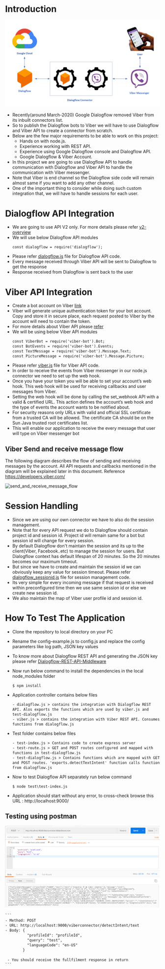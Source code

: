# Introduction

![Dialogflow_Viber_Connector](https://raw.githubusercontent.com/satishgunjal/images/master/Dialogflow_Viber_Connector.png)

* Recently(around March-2020) Google Dialogflow removed Viber from its inbuilt connectors list. 
* So to publish the Dialogflow bots to Viber we will have to use Dialogflow and Viber API to create a connector from scratch.
* Below are the few major requirements to be able to work on this project:
  * Hands on with node.js.
  * Experience working with REST API.
  * Experience using Google Dialogflow console and Dialogflow API.
  * Google Dialogflow & Viber Account.
* In this project we are going to use Dialogflow API to handle communication with Dialogflow and Viber API to handle the communication with Viber messenger.
* Note that Viber is end channel so the Dialogflow side code will remain almost same if you want to add any other channel.
* One of the important thing to consider while doing such custom integration that, we will have to handle sessions for each user.

# Dialogflow API Integration
* We are going to use API V2 only. For more details please refer [v2-overview](https://cloud.google.com/dialogflow/docs/reference/rest/v2-overview)
* We will use below Dialogflow API modules
  ```
  const dialogflow = require('dialogflow');
  ```
* Please refer [dialogflow.js](controllers/dialogflow.js) file for Dialogflow API code.
* Every message received through Viber API will be sent to Dialogflow to get the response
* Response received from Dialogflow is sent back to the user

# Viber API Integration
* Create a bot account on Viber [link](https://partners.viber.com/account/create-bot-account)
* Viber will generate unique authentication token for your bot account. Copy and store it in secure place, each request posted to Viber by the account will need to contain the token.
* For more details about Viber API please [refer](https://developers.viber.com/docs/api/rest-bot-api/#message-types)
* We will be using below Viber API modules 
  ```
  const ViberBot = require('viber-bot').Bot;
  const BotEvents = require('viber-bot').Events;
  const TextMessage = require('viber-bot').Message.Text;
  const PictureMessage = require('viber-bot').Message.Picture;
  ```
* Please refer [viber.js](controllers/viber.js) file for Viber API code.
* In order to receive the events from Viber messenger in our node.js connector we need to set up the web hook.
* Once you have your token you will be able to set your account’s web hook. This web hook will be used for receiving callbacks and user messages from Viber.
* Setting the web hook will be done by calling the set_webhook API with a valid & certified URL. This action defines the account’s web hook and the type of events the account wants to be notified about.
* For security reasons only URLs with valid and official SSL certificate from a trusted CA will be allowed. The certificate CA should be on the Sun Java trusted root certificates list.
* This will enable our application to receive the every message that user will type on Viber messenger bot

## Viber Send and receive message flow

The following diagram describes the flow of sending and receiving messages by the account. All API requests and callbacks mentioned in the diagram will be explained later in this document. Reference https://developers.viber.com/

![send_and_receive_message_flow](https://developers.viber.com/docs/img/send_and_receive_message_flow.png)

# Session Handling
* Since we are using our own connector we have to also do the session management.
* Note that for every API request we do to Dialogflow should contain project id and session id. Project id will remain same for a bot but session id will change for every session.
* By default Dialogflow don't maintain the session and its up to the client(Viber, Facebook..etc) to manage the session for users. But Dialogflow context has default lifespan of 20 minutes. So the 20 minutes becomes our maximum timeout.
* But since we have to create and maintain the session id we can obviously keep any value for session timeout. Please refer [dialogflow_sessionid.js](controllers/dialogflow_sessionid.js) file for session management code.
* Its very simple for every incoming message if that request is received within preconfigured time then we use same session id or else we create new session id. 
* We also maintain the map of Viber user profile id and session id.

# How To Test The Application
* Clone the repository to local directory on your PC
* Rename the config-example.js to config.js and replace the config parameters like log path, JSON key values
* To know more about Dialogflow REST API and generating the JSON key please refer [Dialogflow-REST-API-Middleware](https://github.com/satishgunjal/Dialogflow-REST-API-Middleware.git)
* Now run below command to install the dependencies in the local node_modules folder
  ```
  $ npm install
  ```
* Application controller contains below files
  ```
  - dialogflow.js > contains the integration with Dialogflow REST API. Alos exports the functions which are used by viber.js and test-dialogflow.js
  - viber.js > contains the integration with Viber REST API. Consumes functions from dialogflow.js
  ```

* Test folder contains below files
  ```
  - test-index.js > Contains code to create express server
  - test-route.js > GET and POST routes configured and mapped with functions in test-dialogflow.js
  - test-dialogflow.js > Contains functions which are mapped with GET and POST routes. 'exports.detectTextIntent' function calls function from dialogflow.js
  ```
* Now to test Dialogflow API separately run below command
  ```
  $ node test\test-index.js   
  ```
 * Application should start without any error, to cross-check browse this URL : http://localhost:9000/
 
 ## Testing using postman
 
   <img src="images/Dialogflow-API-Testing-Postman.PNG" width="700">
  
    ```
    - Method: POST
    - URL: http://localhost:9000/viberconnector/detectIntent/text
    - Body: {
              "profileId": "profileId", 
              "query": "test",
              "languageCode": "en-US"
            }

     - You should receive the fullfilment response in return
    ```
